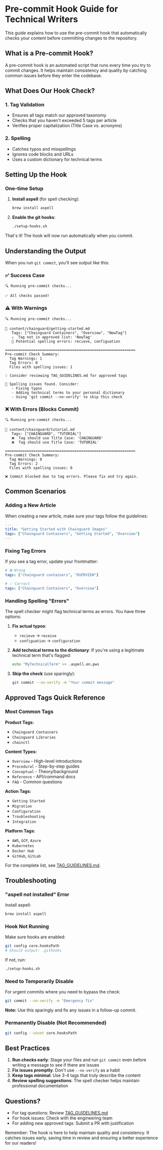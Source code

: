 # Pre-commit Hook Guide for Technical Writers

This guide explains how to use the pre-commit hook that automatically checks your content before committing changes to the repository.

## What is a Pre-commit Hook?

A pre-commit hook is an automated script that runs every time you try to commit changes. It helps maintain consistency and quality by catching common issues before they enter the codebase.

## What Does Our Hook Check?

### 1. Tag Validation
- Ensures all tags match our approved taxonomy
- Checks that you haven't exceeded 5 tags per article
- Verifies proper capitalization (Title Case vs. acronyms)

### 2. Spelling
- Catches typos and misspellings
- Ignores code blocks and URLs
- Uses a custom dictionary for technical terms

## Setting Up the Hook

### One-time Setup

1. **Install aspell** (for spell checking):
   ```bash
   brew install aspell
   ```

2. **Enable the git hooks**:
   ```bash
   ./setup-hooks.sh
   ```

That's it! The hook will now run automatically when you commit.

## Understanding the Output

When you run `git commit`, you'll see output like this:

### ✅ Success Case
```
🔍 Running pre-commit checks...

✅ All checks passed!
```

### ⚠️ With Warnings
```
🔍 Running pre-commit checks...

📄 content/chainguard/getting-started.md
   Tags: ["Chainguard Containers", "Overview", "NewTag"]
   ⚠️  Tag not in approved list: 'NewTag'
   📝 Potential spelling errors: recieve, configuation

============================================================
Pre-commit Check Summary:
  Tag Warnings: 1
  Tag Errors: 0
  Files with spelling issues: 1

💡 Consider reviewing TAG_GUIDELINES.md for approved tags

📝 Spelling issues found. Consider:
   - Fixing typos
   - Adding technical terms to your personal dictionary
   - Using 'git commit --no-verify' to skip this check
```

### ❌ With Errors (Blocks Commit)
```
🔍 Running pre-commit checks...

📄 content/chainguard/tutorial.md
   Tags: ["CHAINGUARD", "TUTORIAL"]
   ❌  Tag should use Title Case: 'CHAINGUARD'
   ❌  Tag should use Title Case: 'TUTORIAL'

============================================================
Pre-commit Check Summary:
  Tag Warnings: 0
  Tag Errors: 2
  Files with spelling issues: 0

❌ Commit blocked due to tag errors. Please fix and try again.
```

## Common Scenarios

### Adding a New Article

When creating a new article, make sure your tags follow the guidelines:

```yaml
---
title: "Getting Started with Chainguard Images"
tags: ["Chainguard Containers", "Getting Started", "Overview"]
---
```

### Fixing Tag Errors

If you see a tag error, update your frontmatter:

```yaml
# ❌ Wrong
tags: ["chainguard containers", "OVERVIEW"]

# ✅ Correct
tags: ["Chainguard Containers", "Overview"]
```

### Handling Spelling "Errors"

The spell checker might flag technical terms as errors. You have three options:

1. **Fix actual typos**:
   - `recieve` → `receive`
   - `configuation` → `configuration`

2. **Add technical terms to the dictionary**:
   If you're using a legitimate technical term that's flagged:
   ```bash
   echo "MyTechnicalTerm" >> .aspell.en.pws
   ```

3. **Skip the check** (use sparingly):
   ```bash
   git commit --no-verify -m "Your commit message"
   ```

## Approved Tags Quick Reference

### Most Common Tags

**Product Tags:**
- `Chainguard Containers`
- `Chainguard Libraries`
- `chainctl`

**Content Types:**
- `Overview` - High-level introductions
- `Procedural` - Step-by-step guides
- `Conceptual` - Theory/background
- `Reference` - API/command docs
- `FAQ` - Common questions

**Action Tags:**
- `Getting Started`
- `Migration`
- `Configuration`
- `Troubleshooting`
- `Integration`

**Platform Tags:**
- `AWS`, `GCP`, `Azure`
- `Kubernetes`
- `Docker Hub`
- `GitHub`, `GitLab`

For the complete list, see [TAG_GUIDELINES.md](../TAG_GUIDELINES.md).

## Troubleshooting

### "aspell not installed" Error

Install aspell:
```bash
brew install aspell
```

### Hook Not Running

Make sure hooks are enabled:
```bash
git config core.hooksPath
# Should output: .githooks
```

If not, run:
```bash
./setup-hooks.sh
```

### Need to Temporarily Disable

For urgent commits where you need to bypass the check:
```bash
git commit --no-verify -m "Emergency fix"
```

**Note:** Use this sparingly and fix any issues in a follow-up commit.

### Permanently Disable (Not Recommended)

```bash
git config --unset core.hooksPath
```

## Best Practices

1. **Run checks early**: Stage your files and run `git commit` even before writing a message to see if there are issues
2. **Fix issues promptly**: Don't use `--no-verify` as a habit
3. **Keep tags minimal**: Use 3-4 tags that truly describe the content
4. **Review spelling suggestions**: The spell checker helps maintain professional documentation

## Questions?

- For tag questions: Review [TAG_GUIDELINES.md](../TAG_GUIDELINES.md)
- For hook issues: Check with the engineering team
- For adding new approved tags: Submit a PR with justification

Remember: The hook is here to help maintain quality and consistency. It catches issues early, saving time in review and ensuring a better experience for our readers!
